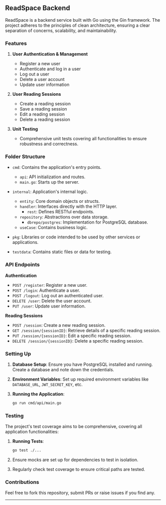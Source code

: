 ## ReadSpace Backend

ReadSpace is a backend service built with Go using the Gin framework. The project adheres to the principles of clean architecture, ensuring a clear separation of concerns, scalability, and maintainability.

### Features

1. **User Authentication & Management**
    - Register a new user
    - Authenticate and log in a user
    - Log out a user
    - Delete a user account
    - Update user information

2. **User Reading Sessions**
    - Create a reading session
    - Save a reading session
    - Edit a reading session
    - Delete a reading session

3. **Unit Testing**
    - Comprehensive unit tests covering all functionalities to ensure robustness and correctness.

### Folder Structure

- `cmd`: Contains the application's entry points.
    - `api`: API initialization and routes.
    - `main.go`: Starts up the server.

- `internal`: Application's internal logic.
    - `entity`: Core domain objects or structs.
    - `handler`: Interfaces directly with the HTTP layer.
        - `rest`: Defines RESTful endpoints.
    - `repository`: Abstractions over data storage.
        - `dbrepo/postgres`: Implementation for PostgreSQL database.
    - `useCase`: Contains business logic.

- `pkg`: Libraries or code intended to be used by other services or applications.

- `testdata`: Contains static files or data for testing.

### API Endpoints

**Authentication**

- `POST /register`: Register a new user.
- `POST /login`: Authenticate a user.
- `POST /logout`: Log out an authenticated user.
- `DELETE /user`: Delete the user account.
- `PUT /user`: Update user information.

**Reading Sessions**

- `POST /session`: Create a new reading session.
- `GET /session/{sessionID}`: Retrieve details of a specific reading session.
- `PUT /session/{sessionID}`: Edit a specific reading session.
- `DELETE /session/{sessionID}`: Delete a specific reading session.

### Setting Up

1. **Database Setup**: Ensure you have PostgreSQL installed and running. Create a database and note down the credentials.

2. **Environment Variables**: Set up required environment variables like `DATABASE_URL`, `JWT_SECRET_KEY`, etc.

3. **Running the Application**:
   ```bash
   go run cmd/api/main.go
   ```

### Testing

The project's test coverage aims to be comprehensive, covering all application functionalities:

1. **Running Tests**:
   ```bash
   go test ./...
   ```

2. Ensure mocks are set up for dependencies to test in isolation.

3. Regularly check test coverage to ensure critical paths are tested.

### Contributions

Feel free to fork this repository, submit PRs or raise issues if you find any.

---